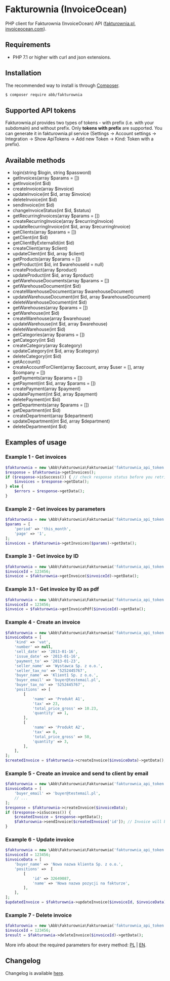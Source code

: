 # Fakturownia (InvoiceOcean)

PHP client for Fakturownia (InvoiceOcean) API ([fakturownia.pl](https://fakturownia.pl), [invoiceocean.com](https://invoiceocean.com)).

## Requirements

* PHP 7.1 or higher with curl and json extensions.

## Installation

The recommended way to install is through [Composer](http://getcomposer.org).

```bash
$ composer require abb/fakturownia
```

## Supported API tokens

Fakturownia.pl provides two types of tokens - with prefix (i.e. with your subdomain) and without prefix.
Only **tokens with prefix** are supported. You can generate it in fakturownia.pl service
(Settings -> Account settings -> Integration -> Show ApiTokens -> Add new Token -> Kind: Token with a prefix).

## Available methods

* login(string $login, string $password)
* getInvoices(array $params = [])
* getInvoice(int $id)
* createInvoice(array $invoice)
* updateInvoice(int $id, array $invoice)
* deleteInvoice(int $id)
* sendInvoice(int $id)
* changeInvoiceStatus(int $id, $status)
* getRecurringInvoices(array $params = [])
* createRecurringInvoice(array $recurringInvoice)
* updateRecurringInvoice(int $id, array $recurringInvoice)
* getClients(array $params = [])
* getClient(int $id)
* getClientByExternalId(int $id)
* createClient(array $client)
* updateClient(int $id, array $client)
* getProducts(array $params = [])
* getProduct(int $id, int $warehouseId = null)
* createProduct(array $product)
* updateProduct(int $id, array $product)
* getWarehouseDocuments(array $params = [])
* getWarehouseDocument(int $id)
* createWarehouseDocument(array $warehouseDocument)
* updateWarehouseDocument(int $id, array $warehouseDocument)
* deleteWarehouseDocument(int $id)
* getWarehouses(array $params = [])
* getWarehouse(int $id)
* createWarehouse(array $warehouse)
* updateWarehouse(int $id, array $warehouse)
* deleteWarehouse(int $id)
* getCategories(array $params = [])
* getCategory(int $id)
* createCategory(array $category)
* updateCategory(int $id, array $category)
* deleteCategory(int $id)
* getAccount()
* createAccountForClient(array $account, array $user = [], array $company = [])
* getPayments(array $params = [])
* getPayment(int $id, array $params = [])
* createPayment(array $payment)
* updatePayment(int $id, array $payment)
* deletePayment(int $id)
* getDepartments(array $params = [])
* getDepartment(int $id)
* createDepartment(array $department)
* updateDepartment(int $id, array $department)
* deleteDepartment(int $id)

## Examples of usage

### Example 1 - Get invoices

```php
$fakturownia = new \Abb\Fakturownia\Fakturownia('fakturownia_api_token');
$response = $fakturownia->getInvoices();
if ($response->isSuccess()) { // check response status before you retrieve data
    $invoices = $response->getData();
} else {
    $errors = $response->getData();
}
```

### Example 2 - Get invoices by parameters

```php
$fakturownia = new \Abb\Fakturownia\Fakturownia('fakturownia_api_token');
$params = [
    'period' => 'this_month',
    'page' => '1',
];
$invoices = $fakturownia->getInvoices($params)->getData();
```

### Example 3 - Get invoice by ID

```php
$fakturownia = new \Abb\Fakturownia\Fakturownia('fakturownia_api_token');
$invoiceId = 123456;
$invoice = $fakturownia->getInvoice($invoiceId)->getData();
```

### Example 3.1 - Get invoice by ID as pdf

```php
$fakturownia = new \Abb\Fakturownia\Fakturownia('fakturownia_api_token');
$invoiceId = 123456;
$invoice = $fakturownia->getInvoicePdf($invoiceId)->getData();  
```

### Example 4 - Create an invoice

```php
$fakturownia = new \Abb\Fakturownia\Fakturownia('fakturownia_api_token');
$invoiceData = [
    'kind' => 'vat',
    'number' => null,
    'sell_date' => '2013-01-16',
    'issue_date' => '2013-01-16',
    'payment_to' => '2013-01-23',
    'seller_name' => 'Wystawca Sp. z o.o.',
    'seller_tax_no' => '5252445767',
    'buyer_name' => 'Klient1 Sp. z o.o.',
    'buyer_email' => 'buyer@testemail.pl',
    'buyer_tax_no' => '5252445767',
    'positions' => [
        [
            'name' => 'Produkt A1',
            'tax' => 23,
            'total_price_gross' => 10.23,
            'quantity' => 1,
        ],
        [
            'name' => 'Produkt A2',
            'tax' => 0,
            'total_price_gross' => 50,
            'quantity' => 3,
        ],
    ],
];
$createdInvoice = $fakturownia->createInvoice($invoiceData)->getData();
```

### Example 5 - Create an invoice and send to client by email

```php
$fakturownia = new \Abb\Fakturownia\Fakturownia('fakturownia_api_token');
$invoiceData = [
    'buyer_email' => 'buyer@testemail.pl',
    // ...
];
$response = $fakturownia->createInvoice($invoiceData);
if ($response->isSuccess()) {
    $createdInvoice = $response->getData();
    $fakturownia->sendInvoice($createdInvoice['id']); // Invoice will be sent to buyer_email
}
```

### Example 6 - Update invoice

```php
$fakturownia = new \Abb\Fakturownia\Fakturownia('fakturownia_api_token');
$invoiceId = 123456;
$invoiceData = [
    'buyer_name' => 'Nowa nazwa klienta Sp. z o.o.',
    'positions' =>  [
        [
            'id' => 32649087,
            'name' => 'Nowa nazwa pozycji na fakturze',
        ],
    ],
];
$updatedInvoice = $fakturownia->updateInvoice($invoiceId, $invoiceData)->getData();
```

### Example 7 - Delete invoice

```php
$fakturownia = new \Abb\Fakturownia\Fakturownia('fakturownia_api_token');
$invoiceId = 123456;
$result = $fakturownia->deleteInvoice($invoiceId)->getData();
```

More info about the required parameters for every method: [PL](https://app.fakturownia.pl/api) | [EN](http://app.invoiceocean.com/api).

## Changelog

Changelog is available [here](CHANGELOG.md).
